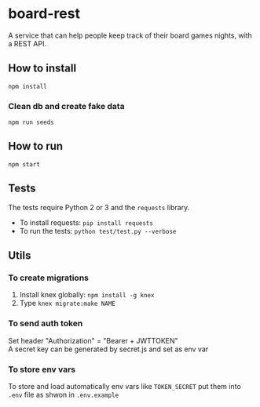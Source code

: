 # board-rest
A service that can help people keep track of their board games nights, with a REST API.

## How to install
`npm install`

### Clean db and create fake data
`npm run seeds`

## How to run
`npm start`

## Tests
The tests require Python 2 or 3 and the `requests` library.

* To install requests: `pip install requests`
* To run the tests: `python test/test.py --verbose`

## Utils
### To create migrations
1. Install knex globally: `npm install -g knex`
2. Type `knex migrate:make NAME`

### To send auth token
Set header "Authorization" = "Bearer + JWTTOKEN"  
A secret key can be generated by secret.js and set as env var
### To store env vars
To store and load automatically env vars like `TOKEN_SECRET` put them into `.env` file as shwon in `.env.example` 
